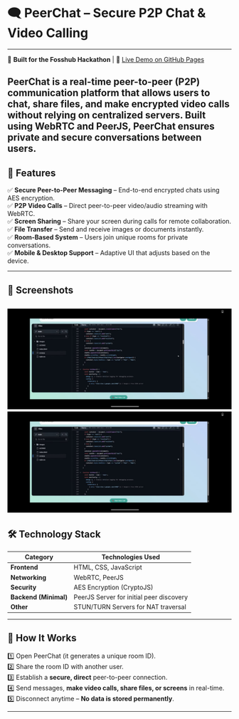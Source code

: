 # 🗨️ PeerChat – Secure P2P Chat & Video Calling
---

🚀 **Built for the Fosshub Hackathon** | 🔗 [Live Demo on GitHub Pages](https://andrewjerryv.github.io/FOSS-Hackathon/)  

**PeerChat** is a real-time **peer-to-peer (P2P) communication platform** that allows users to chat, share files, and make **encrypted video calls** without relying on centralized servers. Built using **WebRTC** and **PeerJS**, PeerChat ensures **private and secure** conversations between users.
---

## 🚀 Features

✅ **Secure Peer-to-Peer Messaging** – End-to-end encrypted chats using AES encryption.  
✅ **P2P Video Calls** – Direct peer-to-peer video/audio streaming with WebRTC.  
✅ **Screen Sharing** – Share your screen during calls for remote collaboration.  
✅ **File Transfer** – Send and receive images or documents instantly.  
✅ **Room-Based System** – Users join unique rooms for private conversations.  
✅ **Mobile & Desktop Support** – Adaptive UI that adjusts based on the device.  

---
## 📸 Screenshots  
![Chat Interface](https://github.com/AndrewJerryV/FOSS-Hackathon/blob/main/images/IMG-20250223-WA0014.jpg)  
![Screen Sharing](https://github.com/AndrewJerryV/FOSS-Hackathon/blob/main/images/IMG-20250223-WA0015.jpg)
---

## 🛠️ Technology Stack  
| **Category**  | **Technologies Used** |
|--------------|----------------------|
| **Frontend**  | HTML, CSS, JavaScript |
| **Networking**  | WebRTC, PeerJS |
| **Security**  | AES Encryption (CryptoJS) |
| **Backend (Minimal)**  | PeerJS Server for initial peer discovery |
| **Other**  | STUN/TURN Servers for NAT traversal |

---

## 📌 How It Works  

1️⃣ Open PeerChat (it generates a unique room ID).  
2️⃣ Share the room ID with another user.  
3️⃣ Establish a **secure, direct** peer-to-peer connection.  
4️⃣ Send messages, **make video calls, share files, or screens** in real-time.  
5️⃣ Disconnect anytime – **No data is stored permanently**.  

---
